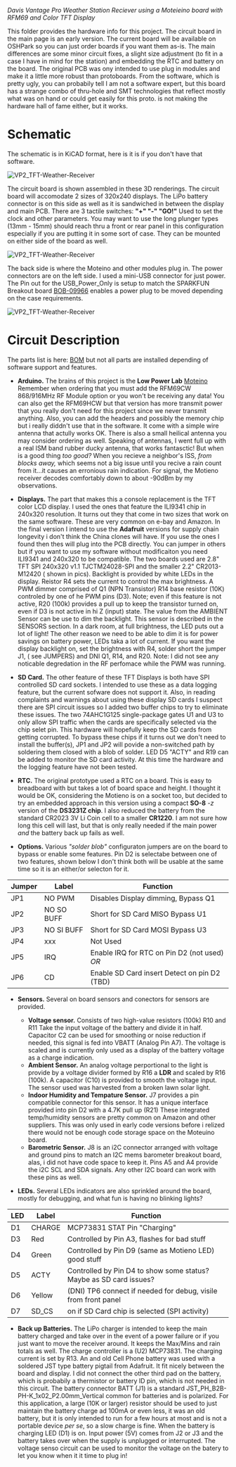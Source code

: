 *Davis Vantage Pro Weather Station Reciever using a Moteieino board with RFM69 and Color TFT Display*

This folder provides the hardware info for this project. The circuit board in the main page is an early version.  The current board will be available on OSHPark so you can just order boards if you want them as-is.  The main differences are some minor circuit fixes, a slight size adjustment (to fit in a case I have in mind for the station) and embedding the RTC and battery on the board.  The original PCB was ony intended to use plug in modules and make it a little more robust than protoboards.  From the software, which is pretty ugly, you can probabily tell I am not a software expert, but this board has a strange combo of thru-hole and SMT technologies that reflect mostly what was on hand or could get easily for this proto. is not making the hardware hall of fame either, but it works.   

# Schematic

The schematic is in KiCAD format, here is it is if you don't have that software. 

![VP2_TFT-Weather-Receiver](https://github.com/b-wave/VP2_TFT-Weather-Receiver/blob/master/Docs/Schematic.png)

The circuit board is shown assembled in these 3D renderings.  The circuit board will accomodate 2 sizes of 320x240 displays. The LiPo battery connector is on this side as well as it is sandwiched in between the display and main PCB.  There are 3 tactile switches:
**"+"  "-"  "GO!"**
Used to set the clock and other parameters. You may want to use the long plunger types (13mm - 15mm)  should reach thru a front or rear panel in this configuration especially if you are putting it in some sort of case. They can be mounted on either side of the board as well. 

![VP2_TFT-Weather-Receiver](https://github.com/b-wave/VP2_TFT-Weather-Receiver/blob/master/Hardware/VP2_TFT_1_TOPSIDE.jpg)

The back side is where the Moteino and other modules plug in. The power connectors are on the left side.  I used a mini-USB connector for just power.  The Pin out for the USB_Power_Only is setup to match the SPARKFUN Breakout board 
[BOB-09966](https://www.sparkfun.com/products/9966) enables a power plug to be moved depending on the case requirements. 

![VP2_TFT-Weather-Receiver](https://github.com/b-wave/VP2_TFT-Weather-Receiver/blob/master/Hardware/VP2_TFT_1_SOLDERSIDE.jpg)

# Circuit Description

The parts list is here: [BOM](https://github.com/b-wave/VP2_TFT-Weather-Receiver/blob/master/Hardware/VP2_TFT_1.html) but not all parts are installed depending of software support and features. 

* **Arduino.** The brains of this project is the **Low Power Lab** [Moteino](https://lowpowerlab.com/shop/product/99)  Remember when ordering that you must add the RFM69CW 868/916MHz RF Module option or you won't be receiving any data!  You can also get the RFM69HCW but that version has more transmit power that you really don't need for this project since we never transmit anything. Also, you can add the headers and possibly the memory chip but i really diddn't use that in the software. It come with a simple wire antenna that actully works OK. There is also a small heilical antenna you may consider ordering as well. Speaking of antennas, I went full up with a real ISM band rubber ducky antenna, that works fantasctic! But when is a good thing *too good?*  When you recieve a neighbor's ISS, *from blocks away,* which seems not a big issue until you recive a rain count from it...it causes an erronious rain indication. For signal, the Motieno receiver decodes comfortably down to about -90dBm by my observations. 

* **Displays.** The part that makes this a console replacement is the TFT color LCD display. I used the ones that feature the ILI9341 chip in 240x320 resolution.  It turns out they that come in two sizes that work on the same software.  These are very common on e-bay and Amazon.  In the final version I intend to use the **Adafruit** versions for supply chain longevity i don't think the China clones will have. If you use the ones I found then thes will plug into the PCB directly.  You can jumper in others but if you want to use my software without modificaiton you need ILI9341 and 240x320 to be compatible. The two boards  used are 2.8" TFT SPI 240x320 v1.1 TJCTM24028-SPI and the smaller 2.2" CR2013-M12420 ( shown in pics).  Backlight is provided by white LEDs in the display. Reistor R4 sets the current to control the max brightness.  A PWM dimmer comprised of Q1 (NPN Transistor) R14 base resistor (10K) controled by one of he PWM pins (D3).  Note; even if this feature is not active, R20 (100k) provides a pull up to keep the transistor turned on, even if D3 is not active in hi Z (input) state. The value from the AMBIENT Sensor can be use to dim the backlight. This sensor is described in the SENSORS section.  In a dark room, at full brightness, the LED puts out a lot of light!  The other reason we need to be able to dim it is for power savings on battery power, LEDs taka a lot of current. If you want the display backlight on, set the brightness with R4, solder short the jumper J1, ( see JUMPERS) and DNI Q1, R14, and R20. Note: I did not see any noticable degredation in the RF perfomace while the PWM was running.  

* **SD Card.** The other feature of these TFT Displays is both have SPI controlled SD card sockets. I intended to use these as a data logging feature, but the current sofware does not support it. Also, in reading complaints and warnings about using these display SD cards I suspect there are SPI circuit issues so I added two buffer chips to try to eliminate these issues. The two 74AHC1G125 single-package gates U1 and U3 to only allow SPI traffic when the cards are specifically selected via the chip selet pin. This hardware will hopefully keep the SD cards from getting corrupted. To bypass these chips if it turns out we don't need to install the buffer(s), JP1 and JP2 will povide a non-switched path by soldering them closed with a blob of solder. LED D5 "ACTY" and R19 can be added to monitor the SD card activity. At this time the hardware and the logging feature have not been tested.

* **RTC.** The original prototype used a RTC on a board. This is easy to breadboard with but takes a lot of board space and height. I thought it would be OK, considering the Motieno is on a socket too, but decided to try an embedded approach in this version using a compact **SO-8**  *-z*  version of the **DS3231Z chip**. I also reduced the battery from the standard CR2023 3V Li Coin cell to a smaller **CR1220**.  I am not sure how long this cell will last, but that is only really needed if the main power *and* the battery back up fails as well.  

* **Options.**  Various *"solder blob"* configuraton jumpers are on the board to bypass or enable some features.  Pin D2 is selectabe between one of two features, shown below I don't think both will be usable at the same time so it is an either/or selecton for it. 

Jumper | Label | Function
------------ | ------------ | -------------
JP1| NO PWM | Disables Display dimming, Bypass Q1
JP2| NO SO BUFF | Short for SD Card MISO Bypass U1
JP3| NO SI BUFF | Short for SD Card MOSI Bypass U3
JP4| xxx | Not Used
JP5| IRQ | Enable IRQ for RTC on Pin D2 (not used) *OR*
JP6| CD | Enable SD Card insert Detect on pin D2 (TBD)


* **Sensors.**  Several on board sensors and conectors for sensors are provided.  
  * **Voltage sensor.** Consists of two high-value resistors (100k) R10 and R11 Take the input voltage of the battery and divide it in half. Capacitor C2 can be used for smoothing or noise reduction if needed, this signal is fed into VBATT (Analog Pin A7).  The voltage is scaled and is currently only used as a display of the battery voltage as a charge indication. 
  * **Ambient Sensor.**  An analog voltage perportional to the light is provide by a voltage divider formed by R16 a **LDR** and scaled by R16 (100k). A capacitor (C10) is provided to smooth the voltage input. The sensor used was harvested from a broken lawn solar light. 
  * **Indoor Humidity and Tempature Sensor.**  J7 provides a pin compatible connector for this sensor. It has a unique interface provided into pin D2 with a 4.7K pull up (R21)  These integrated temp/humidity sensors are pretty common on Amazon and other suppliers.  This was only used in early code versions before i relized there would not be enough code storage space on the Moteuino board. 
  * **Barometric Sensor.** J8 is an i2C connector arranged with voltage and ground pins to match an  I2C mems barometer breakout board, alas, i did not have code space to keep it.  Pins A5 and A4 provide the i2C SCL and SDA signals. Any other I2C board can work with these pins as well. 

* **LEDs.** Several LEDs indicators are also sprinkled around the board, mostly for debugging, and what fun is having no blinking lights?

LED| Label | Function
------------ | ------------ | -------------
D1| CHARGE | MCP73831 STAT Pin "Charging"
D3| Red |  Controlled by Pin A3, flashes for bad stuff
D4| Green |Controlled by Pin D9 (same as Motieno LED) good stuff
D5| ACTY | Controlled by Pin D4 to show some status? Maybe as SD card issues?
D6| Yellow | (DNI) TP6 connect if needed for debug, visile from front panel 
D7| SD_CS | on if SD Card chip is selected (SPI activity)


* **Back up Batteries.** The LiPo charger is intended to keep the main battery charged and take over in the event of a power failure or if you just want to move the receiver around.  It keeps the Max/Mins and rain totals as well. The charge controller is a (U2) MCP73831.  The charging current is set by R13.  An and old Cell Phone battery was used with a soldered JST type battery pigtail from Adafruit. It fit nicely between the board and display. I did not connect the other third pad on the battery, which is probabily a thermistor or battery ID pin, which is not needed in this circuit. The battery connector BATT (J1) is a standard JST_PH_B2B-PH-K_1x02_P2.00mm_Vertical common for batteries and is polarized.  For this application, a large (10K or larger) resistor should be used to just maintain the battery charge ad 100mA or even less, it was an old battery, but it is only intended to run for a few hours at most and is not a portable device *per se*, so a slow charge is fine. When the battery is charging LED (D1) is on. Input power (5V) comes from J2 or J3 and the battery takes over when the supply is unplugged or interrupted. The voltage senso circuit can be used to monitor the voltage on the batery to let you know when it it time to plug in! 
